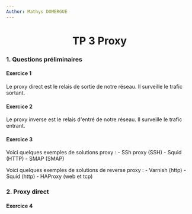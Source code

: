 ```yaml
---
Author: Mathys DOMERGUE
---
```


# <center> TP 3 Proxy



### 1. Questions préliminaires

#### Exercice 1


Le proxy direct est le relais de sortie de notre réseau. Il surveille le trafic sortant.

#### Exercice 2

Le proxy inverse est le relais d'entré de notre réseau. Il surveille le trafic entrant.

#### Exercice 3

Voici quelques exemples de solutions proxy :
    - SSh proxy (SSH)
    - Squid (HTTP)
    - SMAP (SMAP)
  
Voici quelques exemples de solutions de reverse proxy :
    - Varnish (http)
    - Squid (http)
    - HAProxy (web et tcp)

### 2. Proxy direct

#### Exercice 4

